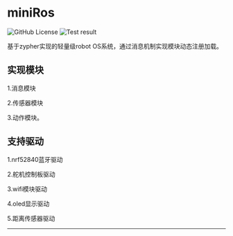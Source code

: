 # miniRos
![GitHub License](https://img.shields.io/badge/license-Apache%202-blue)
![Test result](https://img.shields.io/badge/test-passing-brightgreen)

基于zypher实现的轻量级robot OS系统，通过消息机制实现模块动态注册加载。

## 实现模块

1.消息模块

2.传感器模块

3.动作模块。

## 支持驱动
1.nrf52840蓝牙驱动

2.舵机控制板驱动

3.wifi模块驱动

4.oled显示驱动

5.距离传感器驱动

------
